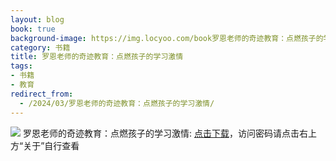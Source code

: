 ```yaml
---
layout: blog
book: true
background-image: https://img.locyoo.com/book罗恩老师的奇迹教育：点燃孩子的学习激情.jpg
category: 书籍
title: 罗恩老师的奇迹教育：点燃孩子的学习激情
tags:
- 书籍
- 教育
redirect_from:
  - /2024/03/罗恩老师的奇迹教育：点燃孩子的学习激情/
---
```

![](https://img.locyoo.com/book罗恩老师的奇迹教育：点燃孩子的学习激情.jpg)
罗恩老师的奇迹教育：点燃孩子的学习激情: <a name = "ref1" href="https://url18.ctfile.com/f/50983618-1457809478-18dd52?p=3619">点击下载</a>，访问密码请点击右上方“关于”自行查看